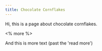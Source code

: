 ```yaml
---
title: Chocolate Cornflakes
---
```

Hi, this is a page about chocolate cornflakes.

<% more %>

And this is more text (past the 'read more')

